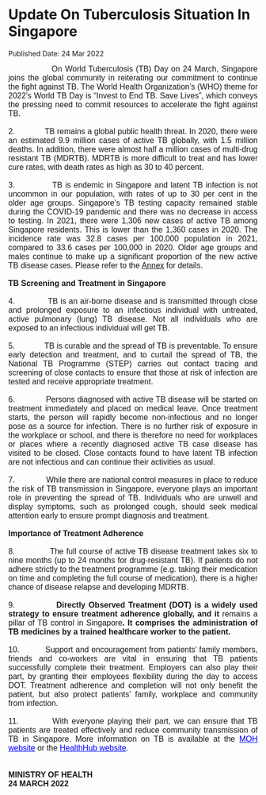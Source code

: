 <html>
    <meta http-equiv="Content-Type" content="text/html; charset=utf-8"/>
    <meta charset="utf-8"/>
    <title>Update On Tuberculosis Situation In Singapore</title>
    <body><h1>Update On Tuberculosis Situation In Singapore</h1>
    <p>Published Date: 24 Mar 2022</p> <p style="margin: 0cm; font-size: 11pt; font-family: Calibri, sans-serif; text-align: justify;"><span style="font-family: Arial;"><span style="font-size: 16px;">&nbsp; &nbsp; &nbsp; &nbsp; &nbsp; &nbsp; &nbsp; &nbsp;On World Tuberculosis (TB) Day on 24 March, Singapore joins the global community in reiterating our commitment to continue the fight against TB. The World Health Organization’s (WHO) theme for 2022’s World TB Day is “Invest to End TB. Save Lives”, which conveys the pressing need to commit resources to accelerate the fight against TB.</span></span></p><p style="margin: 0cm; font-size: 11pt; font-family: Calibri, sans-serif; text-align: justify;"><span style="font-size: 16px;"><span style="font-family: Arial;">&nbsp;</span></span></p><p style="margin: 0cm; font-size: 11pt; font-family: Calibri, sans-serif; text-align: justify;"><span style="font-size: 16px;"><span style="font-family: Arial;">2.<span style="font-stretch: normal;">&nbsp;&nbsp;&nbsp;&nbsp;&nbsp;&nbsp;&nbsp;&nbsp;&nbsp;&nbsp;&nbsp;&nbsp; </span>TB remains a global public health threat. In 2020, there were an estimated 9.9 million cases of active TB globally, with 1.5 million deaths. In addition, there were almost half a million cases of multi-drug resistant TB (MDRTB). MDRTB is more difficult to treat and has lower cure rates, with death rates as high as 30 to 40 percent.</span></span></p><p style="margin: 0cm; font-size: 11pt; font-family: Calibri, sans-serif; text-align: justify;"><span style="font-size: 16px;"><span style="font-family: Arial;">&nbsp;</span></span></p><p style="margin: 0cm; font-size: 11pt; font-family: Calibri, sans-serif; text-align: justify;"><span style="font-size: 16px;"><span style="font-family: Arial;">3.<span style="font-stretch: normal;">&nbsp;&nbsp;&nbsp;&nbsp;&nbsp;&nbsp;&nbsp;&nbsp;&nbsp;&nbsp;&nbsp;&nbsp; </span>TB is endemic in Singapore and latent TB infection is not uncommon in our population, with rates of up to 30 per cent in the older age groups. Singapore’s TB testing capacity remained stable during the COVID-19 pandemic and there was no decrease in access to testing. In 2021, there were 1,306 new cases of active TB among Singapore residents. This is lower than the <span style="color: rgb(35, 31, 32);">1,360 </span>cases in 2020. The incidence rate was 32.8 cases per 100,000 population in 2021, compared to 33.6 cases per 100,000 in 2020. Older age groups and males continue to make up a significant proportion of the new active TB disease cases. Please refer to the <u><a href="/docs/librariesprovider5/pressroom/press-releases/tb-pr-annex.pdf?sfvrsn=5b6b11a5_0" title="Annex">Annex</a></u> for details.</span></span></p><p style="margin: 0cm; font-size: 12pt; font-family: &quot;Times New Roman&quot;, serif;"><span style="font-family: Arial;">&nbsp;</span></p><p style="margin: 0cm; font-size: 12pt; font-family: &quot;Times New Roman&quot;, serif;"><span style="font-family: Arial;"><strong>TB Screening and Treatment in Singapore</strong></span></p><p style="margin: 0cm 0cm 0cm 36pt; font-size: 11pt; font-family: Calibri, sans-serif;"><span style="font-size: 16px;"><span style="font-family: Arial;">&nbsp;</span></span></p><p style="margin: 0cm; font-size: 11pt; font-family: Calibri, sans-serif; text-align: justify;"><span style="font-size: 16px;"><span style="font-family: Arial;">4.<span style="font-stretch: normal;">&nbsp;&nbsp;&nbsp;&nbsp;&nbsp;&nbsp;&nbsp;&nbsp;&nbsp;&nbsp;&nbsp;&nbsp; </span>TB is an air-borne disease and is transmitted through close and prolonged exposure to an infectious individual with untreated, active pulmonary (lung) TB disease. Not all individuals who are exposed to an infectious individual will get TB.</span></span></p><p style="margin: 0cm; font-size: 11pt; font-family: Calibri, sans-serif; text-align: justify;"><span style="font-size: 16px;"><span style="font-family: Arial;">&nbsp;</span></span></p><p style="margin: 0cm; font-size: 11pt; font-family: Calibri, sans-serif; text-align: justify;"><span style="font-size: 16px;"><span style="font-family: Arial;">5.<span style="font-stretch: normal;">&nbsp;&nbsp;&nbsp;&nbsp;&nbsp;&nbsp;&nbsp;&nbsp;&nbsp;&nbsp;&nbsp;&nbsp; </span>TB is curable and the spread of TB is preventable. To ensure early detection and treatment, and to curtail the spread of TB, the National TB Programme (STEP) carries out contact tracing and screening of close contacts to ensure that those at risk of infection are tested and receive appropriate treatment.</span></span></p><p style="margin: 0cm 0cm 0cm 36pt; font-size: 11pt; font-family: Calibri, sans-serif;"><span style="font-size: 16px;"><span style="font-family: Arial;">&nbsp;</span></span></p><p style="margin: 0cm; font-size: 11pt; font-family: Calibri, sans-serif; text-align: justify;"><span style="font-size: 16px;"><span style="font-family: Arial;">6.<span style="font-stretch: normal;">&nbsp;&nbsp;&nbsp;&nbsp;&nbsp;&nbsp;&nbsp;&nbsp;&nbsp;&nbsp;&nbsp;&nbsp; </span>Persons diagnosed with active TB disease will be started on treatment immediately and placed on medical leave. Once treatment starts, the person will rapidly become non-infectious and no longer pose as a source for infection. There is no further risk of exposure in the workplace or school, and there is therefore no need for workplaces or places where a recently diagnosed active TB case disease has visited to be closed. Close contacts found to have latent TB infection are not infectious and can continue their activities as usual.</span></span></p><p style="margin: 0cm; font-size: 11pt; font-family: Calibri, sans-serif; text-align: justify;"><span style="font-size: 16px;"><span style="font-family: Arial;">&nbsp;</span></span></p><p style="margin: 0cm; font-size: 11pt; font-family: Calibri, sans-serif; text-align: justify;"><span style="font-size: 16px;"><span style="font-family: Arial;">7.<span style="font-stretch: normal;">&nbsp;&nbsp;&nbsp;&nbsp;&nbsp;&nbsp;&nbsp;&nbsp;&nbsp;&nbsp;&nbsp;&nbsp;&nbsp; </span>While there are national control measures in place to reduce the risk of TB transmission in Singapore, everyone plays an important role in preventing the spread of TB. Individuals who are unwell and display symptoms, such as prolonged cough, should seek medical attention early to ensure prompt diagnosis and treatment.</span></span></p><p style="margin: 0cm; font-size: 12pt; font-family: &quot;Times New Roman&quot;, serif; text-align: justify;"><span style="font-family: Arial;"><strong>&nbsp;</strong></span></p><p style="margin: 0cm; font-size: 12pt; font-family: &quot;Times New Roman&quot;, serif; text-align: justify;"><span style="font-family: Arial;"><strong>Importance of Treatment Adherence</strong></span></p><p style="margin: 0cm; font-size: 12pt; font-family: &quot;Times New Roman&quot;, serif; text-align: justify;"><span style="font-family: Arial;"><strong>&nbsp;</strong></span></p><p style="margin: 0cm; font-size: 12pt; font-family: &quot;Times New Roman&quot;, serif; text-align: justify;"><span style="font-family: Arial;">8.<span style="font-stretch: normal;">&nbsp;&nbsp;&nbsp;&nbsp;&nbsp;&nbsp;&nbsp;&nbsp;&nbsp;&nbsp;&nbsp;&nbsp; </span>The full course of active TB disease treatment takes six to nine months (up to 24 months for drug-resistant TB). If patients do not adhere strictly to the treatment programme (e.g. taking their medication on time and completing the full course of medication), there is a higher chance of disease relapse and developing MDRTB.</span></p><p style="margin: 0cm; font-size: 12pt; font-family: &quot;Times New Roman&quot;, serif; text-align: justify;"><span style="font-family: Arial;">&nbsp;</span></p><p style="margin: 0cm; font-size: 12pt; font-family: &quot;Times New Roman&quot;, serif; text-align: justify;"><span style="font-family: Arial;"><span style="font-family: Arial;"><span style="font-family: Arial;"><strong><span style="font-weight: normal;">9.<span style="font-stretch: normal;">&nbsp;&nbsp;&nbsp;&nbsp;&nbsp;&nbsp;&nbsp;&nbsp;&nbsp;&nbsp;&nbsp;&nbsp; </span></span></strong><strong>Directly Observed Treatment (DOT) is a widely used strategy to ensure treatment adherence globally, and it </strong>remains a pillar of TB control in Singapore<strong>. It comprises the administration of TB medicines by a trained healthcare worker to the patient.</strong><strong style="font-family: &quot;Times New Roman&quot;, serif;"></strong></span></span></span></p><p style="margin: 0cm; font-size: 12pt; font-family: &quot;Times New Roman&quot;, serif; text-align: justify;"><span style="font-family: Arial;"><strong>&nbsp;</strong></span></p><p style="margin: 0cm; font-size: 12pt; font-family: &quot;Times New Roman&quot;, serif; text-align: justify;"><span style="font-family: Arial;">10.<span style="font-stretch: normal;">&nbsp;&nbsp;&nbsp;&nbsp;&nbsp;&nbsp;&nbsp;&nbsp;&nbsp; </span>Support and encouragement from patients’ family members, friends and co-workers are vital in ensuring that TB patients successfully complete their treatment. Employers can also play their part, by granting their employees flexibility during the day to access DOT. Treatment adherence and completion will not only benefit the patient, but also protect patients’ family, workplace and community from infection.</span></p><p style="margin: 0cm; font-size: 12pt; font-family: &quot;Times New Roman&quot;, serif; text-align: justify;"><span style="font-family: Arial;">&nbsp;</span></p><p style="margin: 0cm; font-size: 12pt; font-family: &quot;Times New Roman&quot;, serif; text-align: justify;"><span style="font-family: Arial;">11.<span style="font-stretch: normal;">&nbsp;&nbsp;&nbsp;&nbsp;&nbsp;&nbsp;&nbsp;&nbsp;&nbsp; </span>With everyone playing their part, we can ensure that TB patients are treated effectively and reduce community transmission of TB in Singapore. More information on TB is available at the <span><a href="https://www.moh.gov.sg/diseases-updates/tuberculosis" title="" class="" target=""><span></span></a><a href="https://www.moh.gov.sg/content/moh_web/home/diseases_and_conditions/t/tuberculosis.html" style="color: blue;">MOH website</a>&nbsp;</span>or the <span><a href="https://www.healthhub.sg/a-z/diseases-and-conditions/533/tuberculosis" style="color: blue;" title="" class="" target="">HealthHub website</a></span>.</span></p><p style="margin: 0cm; font-size: 12pt; font-family: &quot;Times New Roman&quot;, serif; text-align: justify;"><span style="font-family: Arial;"><strong>&nbsp;</strong></span></p><p style="margin: 0cm; font-size: 12pt; font-family: &quot;Times New Roman&quot;, serif; text-align: justify;"><span style="font-family: Arial;"><strong>&nbsp;</strong></span></p><p style="margin: 0cm; font-size: 12pt; font-family: &quot;Times New Roman&quot;, serif; text-align: justify;"><span style="font-family: Arial;"><strong>MINISTRY OF HEALTH</strong></span></p><p style="margin: 0cm; font-size: 12pt; font-family: &quot;Times New Roman&quot;, serif;"><span style="font-family: Arial;"><strong>24 MARCH 2022</strong></span></p></body>
</html>